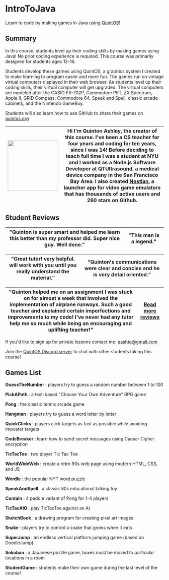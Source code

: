 # IntroToJava

Learn to code by making games in Java using [QuintOS](https://quintos.org)!

## Summary

In this course, students level up their coding skills by making games using Java! No prior coding experience is required. This course was primarily designed for students ages 13-16.

Students develop these games using QuintOS, a graphics system I created to make learning to program easier and more fun. The games run on vintage virtual computers displayed in their web browser. As students level up their coding skills, their virtual computer will get upgraded. The virtual computers are modeled after the CASIO FX-702P, Commodore PET, ZX Spectrum, Apple II, GRiD Compass, Commodore 64, Speak and Spell, classic arcade cabinets, and the Nintendo GameBoy.

Students will also learn how to use GitHub to share their games on [quintos.org](https://quintos.org)

| <img width="160px" src="https://elasticbeanstalk-us-east-2-651921832906.s3.us-east-2.amazonaws.com/QuintOS/profile-sm.jpg"> | Hi I'm Quinton Ashley, the creator of this course. I've been a CS teacher for four years and coding for ten years, since I was 14! Before deciding to teach full time I was a student at NYU and I worked as a Node.js Software Developer at QTUltrasound, a medical device company in the San Francisco Bay Area. I also created [Nostlan](https://github.com/quinton-ashley/nostlan), a launcher app for video game emulators that has thousands of active users and 260 stars on Github. |
| --------------------------------------------------------------------------------------------------------------------------- | ------------------------------------------------------------------------------------------------------------------------------------------------------------------------------------------------------------------------------------------------------------------------------------------------------------------------------------------------------------------------------------------------------------------------------------------------------------------------------------------- |

## Student Reviews

| "Quinton is super smart and helped me learn this better than my professor did. Super nice guy. Well done." | "This man is a legend." |
| ---------------------------------------------------------------------------------------------------------- | ----------------------- |

| "Great tutor! very helpful. will work with you until you really understand the material." | "Quinton's communications were clear and concise and he is very detail oriented." |
| ----------------------------------------------------------------------------------------- | --------------------------------------------------------------------------------- |

| "Quinton helped me on an assignment I was stuck on for almost a week that involved the implementation of airplane runways. Such a good teacher and explained certain imperfections and improvements to my code! I've never had any tutor help me so much while being an encouraging and uplifting teacher!" | [Read more reviews](https://elasticbeanstalk-us-east-2-651921832906.s3.us-east-2.amazonaws.com/QuintOS/Quinton_Ashley_Student_Reviews.pdf) |
| ----------------------------------------------------------------------------------------------------------------------------------------------------------------------------------------------------------------------------------------------------------------------------------------------------------- | ------------------------------------------------------------------------------------------------------------------------------------------ |

If you'd like to sign up for private lessons contact me: qashto@gmail.com

Join the [QuintOS Discord server](https://discord.gg/5pcyKWRwSB) to chat with other students taking this course!

## Games List

**GuessTheNumber** : players try to guess a random number between 1 to 100

**PickAPath** : a text-based "Choose Your Own Adventure" RPG game

**Pong** : the classic tennis arcade game

**Hangman** : players try to guess a word letter by letter

**QuickClicks** : players click targets as fast as possible while avoiding imposter targets

**CodeBreaker** : learn how to send secret messages using Caesar Cipher encryption

**TicTacToe** : two player Tic Tac Toe

**WorldWideWeb** : create a retro 90s web page using modern HTML, CSS, and JS

**Wordle** : the popular NYT word puzzle

**SpeakAndSpell** : a classic 80s educational talking toy

**Contain** : 4 paddle variant of Pong for 1-4 players

**TicTacAIO** : play TicTacToe against an AI

**SketchBook** : a drawing program for creating pixel art images

**Snake** : players try to control a snake that grows when it eats

**SuperJump** : an endless vertical platform jumping game (based on DoodleJump)

**Sokoban** : a Japanese puzzle game, boxes must be moved to particular locations in a room

**StudentGame** : students make their own game during the last level of the course!
